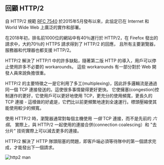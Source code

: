 ## 回顧 HTTP/2

自 HTTP/2 規範 [RFC 7540](https://httpwg.org/specs/rfc7540.html) 於2015年5月發布以來，此協定已在 Internet 和 World Wide Web 上廣泛的實作和部署。

在2018年初，排名前1000位的網站中有40％運行於 HTTP/2，在 Firefox 發出的請求中，大約70％的 HTTPS 請求得到了 HTTP/2 的回應，
且所有主要瀏覽器，服務器和代理器也都支援 HTTP/2。

HTTP/2 解決了 HTTP/1 中的許多缺點，隨著第二版 HTTP 的導入，用戶可以停止使用許多不必要的 workarounds。
這些 workarounds 有一部分對於 Web 開發人員來說負擔很重。

HTTP/2 的主要特徵之一是它利用了多工(multiplexing)，因此許多邏輯流是通過同一個 TCP 連接發送的。這使很多事情變得更好更快。
它使擁塞(congestion)控制運作的更好，它使用戶可以更好地使用 TCP，更充分的使用頻寬，更長久的 TCP 連接 - 這樣做的好處是，它們比以前更頻繁地達到全速運行。標頭壓縮使其能使用較少的頻寬。

使用 HTTP/2 時，瀏覽器通常對每個主機使用 *一個* TCP 連接，而不是先前的 *六個*。
實際上，與 HTTP/2 一起使用的連接合併(connection coalescing）和 "去分片" 技術實際上可以減去更多的連接。

HTTP/2 解決了 HTTP 隊頭阻塞的問題，即客戶端必須等待隊中的第一個請求完成，才能發出下一個請求。

![http2 man](../images/h2-man.jpg)
